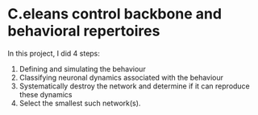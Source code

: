 # C.eleans control backbone and behavioral repertoires

In this project, I did 4 steps:
1. Defining and simulating the behaviour
2. Classifying neuronal dynamics associated with the behaviour
3. Systematically destroy the network and determine if it can reproduce these dynamics
4. Select the smallest such network(s).
